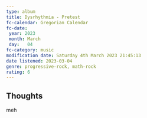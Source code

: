 ```yaml
---
type: album 
title: Dysrhythmia - Pretest 
fc-calendar: Gregorian Calendar
fc-date: 
 year: 2023
 month: March
 day:   04
fc-category: music
modification date: Saturday 4th March 2023 21:45:13
date listened: 2023-03-04
genre: progressive-rock, math-rock
rating: 6
---
```

## Thoughts

meh 